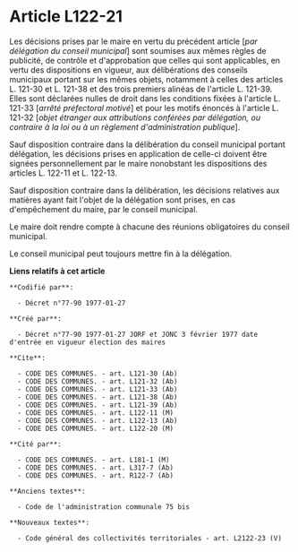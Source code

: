# Article L122-21

Les décisions prises par le maire en vertu du précédent article [*par délégation du conseil municipal*] sont soumises aux
mêmes règles de publicité, de contrôle et d'approbation que celles qui sont applicables, en vertu des dispositions en
vigueur, aux délibérations des conseils municipaux portant sur les mêmes objets, notamment à celles des articles L. 121-30 et
L. 121-38 et des trois premiers alinéas de l'article L. 121-39. Elles sont déclarées nulles de droit dans les conditions
fixées à l'article L. 121-33 [*arrêté préfectoral motivé*] et pour les motifs énoncés à l'article L. 121-32 [*objet étranger
aux attributions conférées par délégation, ou contraire à la loi ou à un règlement d'administration publique*]. 

Sauf disposition contraire dans la délibération du conseil municipal portant délégation, les décisions prises en application
de celle-ci doivent être signées personnellement par le maire nonobstant les dispositions des articles L. 122-11 et L.
122-13. 

Sauf disposition contraire dans la délibération, les décisions relatives aux matières ayant fait l'objet de la délégation
sont prises, en cas d'empêchement du maire, par le conseil municipal. 

Le maire doit rendre compte à chacune des réunions obligatoires du conseil municipal. 

Le conseil municipal peut toujours mettre fin à la délégation.

**Liens relatifs à cet article**

	**Codifié par**:

	  - Décret n°77-90 1977-01-27

	**Créé par**:

	  - Décret n°77-90 1977-01-27 JORF et JONC 3 février 1977 date d'entrée en vigueur élection des maires

	**Cite**:

	  - CODE DES COMMUNES. - art. L121-30 (Ab)
	  - CODE DES COMMUNES. - art. L121-32 (Ab)
	  - CODE DES COMMUNES. - art. L121-33 (Ab)
	  - CODE DES COMMUNES. - art. L121-38 (Ab)
	  - CODE DES COMMUNES. - art. L121-39 (Ab)
	  - CODE DES COMMUNES. - art. L122-11 (M)
	  - CODE DES COMMUNES. - art. L122-13 (Ab)
	  - CODE DES COMMUNES. - art. L122-20 (M)

	**Cité par**:

	  - CODE DES COMMUNES. - art. L181-1 (M)
	  - CODE DES COMMUNES. - art. L317-7 (Ab)
	  - CODE DES COMMUNES. - art. R122-7 (Ab)

	**Anciens textes**:

	  - Code de l'administration communale 75 bis

	**Nouveaux textes**:

	  - Code général des collectivités territoriales - art. L2122-23 (V)
